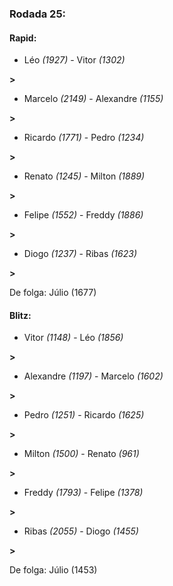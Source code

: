 ### Rodada 25:

#### Rapid:

* Léo *(1927)*     -     Vitor *(1302)*

 **>** 
* Marcelo *(2149)*     -     Alexandre *(1155)*

 **>** 
* Ricardo *(1771)*     -     Pedro *(1234)*

 **>** 
* Renato *(1245)*     -     Milton *(1889)*

 **>** 
* Felipe *(1552)*     -     Freddy *(1886)*

 **>** 
* Diogo *(1237)*     -     Ribas *(1623)*

 **>** 

De folga: Júlio (1677)

#### Blitz:

* Vitor *(1148)*     -     Léo *(1856)*

 **>** 
* Alexandre *(1197)*     -     Marcelo *(1602)*

 **>** 
* Pedro *(1251)*     -     Ricardo *(1625)*

 **>** 
* Milton *(1500)*     -     Renato *(961)*

 **>** 
* Freddy *(1793)*     -     Felipe *(1378)*

 **>** 
* Ribas *(2055)*     -     Diogo *(1455)*

 **>** 

De folga: Júlio (1453)

